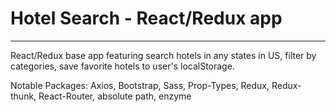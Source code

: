 # Hotel Search  - React/Redux app
------------------------------------
React/Redux base app featuring search hotels in any states in US, filter by categories, save favorite hotels to user's localStorage.

Notable Packages:
Axios, Bootstrap, Sass, Prop-Types, Redux, Redux-thunk, React-Router, absolute path, enzyme
